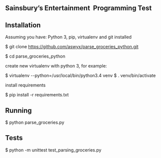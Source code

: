 ## Sainsbury’s Entertainment ­ Programming Test

## Installation
Assuming you have: Python 3, pip, virtualenv and git installed

$ git clone https://github.com/aswyx/parse_groceries_python.git

$ cd parse_groceries_python

create new virtualenv with python 3, for example:

$ virtualenv --python=/usr/local/bin/python3.4 venv
$ . venv/bin/activate

install requirements

$ pip install -r requirements.txt

## Running

$ python parse_groceries.py

## Tests
$ python -m unittest test_parsing_groceries.py

